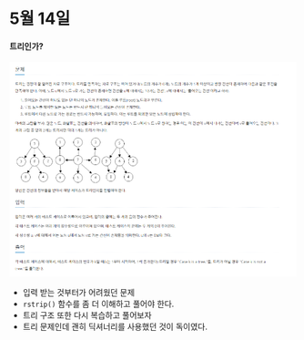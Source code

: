 # 5월 14일



#### 트리인가?

[![image-20210514223030450](READEME.assets/image-20210514223030450.png)](https://www.acmicpc.net/problem/6416)



- 입력 받는 것부터가 어려웠던 문제
- `rstrip()` 함수를 좀 더 이해하고 풀어야 한다.
- 트리 구조 또한 다시 복습하고 풀어보자
- 트리 문제인데 괜히 딕셔너리를 사용했던 것이 독이였다.
